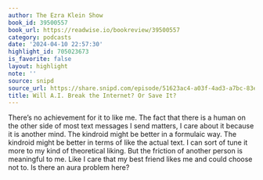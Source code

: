 ```yaml
---
author: The Ezra Klein Show
book_id: 39500557
book_url: https://readwise.io/bookreview/39500557
category: podcasts
date: '2024-04-10 22:57:30'
highlight_id: 705023673
is_favorite: false
layout: highlight
note: ''
source: snipd
source_url: https://share.snipd.com/episode/51623ac4-a03f-4ad3-a7bc-83eef52d87d3
title: Will A.I. Break the Internet? Or Save It?
---
```


There’s no achievement for it to like me. The fact that there is a human on the other side of most text messages I send matters, I care about it because it is another mind. The kindroid might be better in a formulaic way. The kindroid might be better in terms of like the actual text. I can sort of tune it more to my kind of theoretical liking. But the friction of another person is meaningful to me. Like I care that my best friend likes me and could choose not to. Is there an aura problem here?
